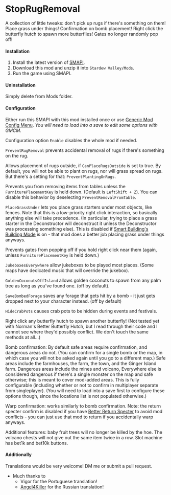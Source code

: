 # StopRugRemoval

A collection of little tweaks: don't pick up rugs if there's something on them! Place grass under things! Confirmation on bomb placement! Right click the butterfly hutch to spawn more butterflies! Gates no longer randomly pop off!

#### Installation

1. Install the latest version of [SMAPI](https://smapi.io).
2. Download this mod and unzip it into `Stardew Valley/Mods`.
3. Run the game using SMAPI.

#### Uninstallation

Simply delete from Mods folder.

#### Configuration

Either run this SMAPI with this mod installed once or use [Generic Mod Config Menu](https://www.nexusmods.com/stardewvalley/mods/5098). *You will need to load into a save to edit some options with GMCM.*

Configuration option `Enable` disables the whole mod if needed.

`PreventRugRemoval` prevents accidental removal of rugs if there's something on the rug.

Allows placement of rugs outside, if `CanPlaceRugsOutside` is set to true. By default, you will not be able to plant on rugs, nor will grass spread on rugs. But there's a setting for that: `PreventPlantingOnRugs`.

Prevents you from removing items from tables unless the `FurniturePlacementKey` is held down. (Default is `LeftShift + Z`). You can disable this behavior by deselecting `PreventRemovalFromTable`.

`PlaceGrassUnder` lets you place grass starters under most objects, like fences. Note that this is a low-priority right click interaction, so basically anything else will take precedence. (In particular, trying to place a grass starter in the Deconstructor will deconstruct it unless the Deconstructor was processing something else). This is disabled if [Smart Building's Building Mode](https://www.nexusmods.com/stardewvalley/mods/11158) is on - that mod does a better job placing grass under things anyways.

Prevents gates from popping off if you hold right click near them (again, unless `FurniturePlacementKey` is held down.)

`JukeboxesEverywhere` allow jukeboxes to be played most places. (Some maps have dedicated music that will override the jukebox).

`GoldenCoconutsOffIsland` allows golden coconuts to spawn from any palm tree as long as you've found one. (off by default).

`SaveBombedForage` saves any forage that gets hit by a bomb - it just gets dropped next to your character instead. (off by default)

`HideCrabPots` causes crab pots to be hidden during events and festivals.

Right click any butterfly hutch to spawn another butterfly! (Not tested yet with Norman's Better Butterfly Hutch, but I read through their code and I cannot see where they'd possibly conflict. We don't touch the same methods at all...)

Bomb confirmation: By default safe areas require confirmation, and dangerous areas do not. (You can confirm for a single bomb or the map, in which case you will not be asked again until you go to a different map.) Safe areas include the farmhouses, the farm, the town, and the Ginger Island farm. Dangerous areas include the mines and volcano, Everywhere else is considered dangerous if there's a single monster on the map and safe otherwise; this is meant to cover mod-added areas. This is fully configurable (including whether or not to confirm in multiplayer separate from singleplayer). (You will need to load into a save first to configure these options though, since the locations list is not populated otherwise.) 

Warp confirmation: works similarly to bomb confirmation. Note: the return specter confirm is disabled if you have [Better Return Specter](https://www.nexusmods.com/stardewvalley/mods/11610) to avoid mod conflicts - you can just use that mod to return if you accidentally warp anyways.

Additional features: baby fruit trees will no longer be killed by the hoe. The volcano chests will not give out the same item twice in a row. Slot machine has bet1k and bet10k buttons.

#### Additionally

Translations would be very welcome! DM me or submit a pull request.

* Much thanks to
    - Vigor for the Portuguese translation! 
    - [Angel4Killer](https://github.com/angel4killer) for the Russian translation!